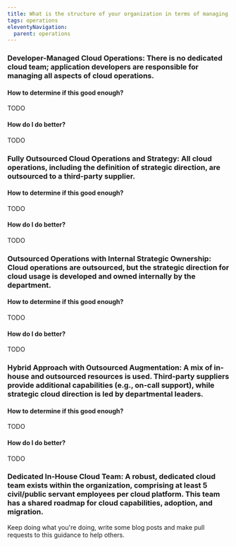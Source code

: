 ```yaml
---
title: What is the structure of your organization in terms of managing cloud operations?
tags: operations
eleventyNavigation:
  parent: operations
---
```


### **Developer-Managed Cloud Operations:** There is no dedicated cloud team; application developers are responsible for managing all aspects of cloud operations.

#### How to determine if this good enough?

TODO

#### How do I do better?

TODO

### **Fully Outsourced Cloud Operations and Strategy:** All cloud operations, including the definition of strategic direction, are outsourced to a third-party supplier.

#### How to determine if this good enough?

TODO

#### How do I do better?

TODO

### **Outsourced Operations with Internal Strategic Ownership:** Cloud operations are outsourced, but the strategic direction for cloud usage is developed and owned internally by the department.

#### How to determine if this good enough?

TODO

#### How do I do better?

TODO

### **Hybrid Approach with Outsourced Augmentation:** A mix of in-house and outsourced resources is used. Third-party suppliers provide additional capabilities (e.g., on-call support), while strategic cloud direction is led by departmental leaders.

#### How to determine if this good enough?

TODO

#### How do I do better?

TODO

### **Dedicated In-House Cloud Team:** A robust, dedicated cloud team exists within the organization, comprising at least 5 civil/public servant employees per cloud platform. This team has a shared roadmap for cloud capabilities, adoption, and migration.

Keep doing what you're doing, write some blog posts and make pull requests to this guidance to help others.
